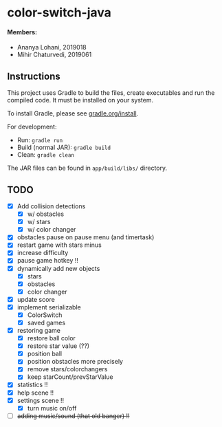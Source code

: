 # color-switch-java

#### Members:

- Ananya Lohani, 2019018
- Mihir Chaturvedi, 2019061

## Instructions

This project uses Gradle to build the files, create executables and run the compiled code. It must be installed on your system.

To install Gradle, please see [gradle.org/install](https://gradle.org/install/).

For development:

- Run: `gradle run`
- Build (normal JAR): `gradle build`
- Clean: `gradle clean`

The JAR files can be found in `app/build/libs/` directory.

## TODO

- [x] Add collision detections
  - [x] w/ obstacles
  - [x] w/ stars
  - [x] w/ color changer
- [x] obstacles pause on pause menu (and timertask)
- [x] restart game with stars minus
- [x] increase difficulty
- [x] pause game hotkey !!
- [x] dynamically add new objects
  - [x] stars
  - [x] obstacles
  - [x] color changer
- [x] update score
- [x] implement serializable
  - [x] ColorSwitch
  - [x] saved games
- [x] restoring game
  - [x] restore ball color
  - [x] restore star value (??)
  - [x] position ball
  - [x] position obstacles more precisely
  - [x] remove stars/colorchangers
  - [x] keep starCount/prevStarValue
- [x] statistics !!
- [x] help scene !!
- [x] settings scene !!
  - [x] turn music on/off
- [ ] ~~adding music/sound (that old banger) !!~~
